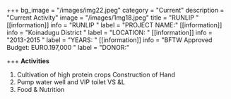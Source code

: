 +++
bg_image = "/images/img22.jpeg"
category = "Current"
description = "Current Activity"
image = "/images/1mg18.jpeg"
title = "RUNLIP "
[[information]]
info = "RUNLIP "
label = "PROJECT NAME:"
[[information]]
info = "Koinadugu District "
label = "LOCATION: "
[[information]]
info = "2013-2015 "
label = "YEARS: "
[[information]]
info = "BFTW  Approved Budget: EURO.197,000 "
label = "DONOR:"

+++
**Activities**

1. Cultivation of high protein crops Construction of Hand 
2. Pump water well and VIP toilet VS &L
3. Food & Nutrition